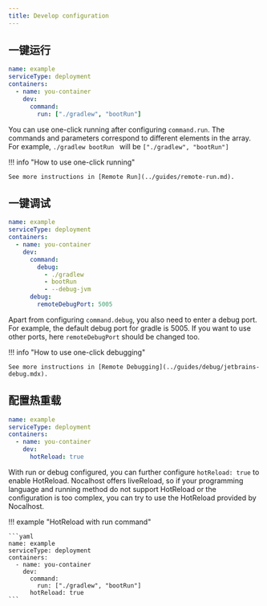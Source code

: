 ```yaml
---
title: Develop configuration
---
```


## 一键运行

```yaml
name: example
serviceType: deployment
containers:
  - name: you-container
    dev:
      command:
        run: ["./gradlew", "bootRun"]
```

You can use one-click running after configuring `command.run`. The commands and parameters correspond to different elements in the array. For example, `./gradlew bootRun ` will be `["./gradlew", "bootRun"]`

!!! info "How to use one-click running"

    See more instructions in [Remote Run](../guides/remote-run.md).

## 一键调试

```yaml
name: example
serviceType: deployment
containers:
  - name: you-container
    dev:
      command:
        debug:
          - ./gradlew
          - bootRun
          - --debug-jvm
      debug:
        remoteDebugPort: 5005
```

Apart from configuring `command.debug`, you also need to enter a debug port. For example, the default debug port for gradle is 5005. If you want to use other ports, here `remoteDebugPort` should be changed too.

!!! info "How to use one-click debugging"

    See more instructions in [Remote Debugging](../guides/debug/jetbrains-debug.mdx).

## 配置热重载

```yaml
name: example
serviceType: deployment
containers:
  - name: you-container
    dev:
      hotReload: true
```

With run or debug configured, you can further configure `hotReload: true` to enable HotReload. Nocalhost offers liveReload, so if your programming language and running method do not support HotReload or the configuration is too complex, you can try to use the HotReload provided by Nocalhost.

!!! example "HotReload with run command"

    ```yaml
    name: example
    serviceType: deployment
    containers:
      - name: you-container
        dev:
          command:
            run: ["./gradlew", "bootRun"]
          hotReload: true
    ```
